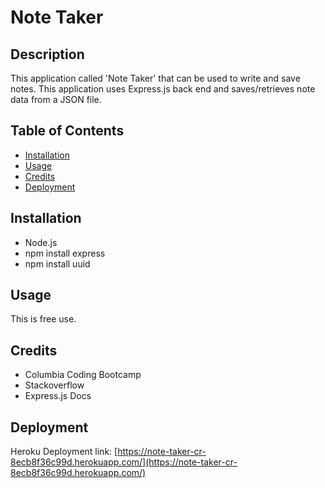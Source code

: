 # Note Taker

## Description
This application called 'Note Taker' that can be used to write and save notes. This application uses Express.js back end and saves/retrieves note data from a JSON file.

  ## Table of Contents
  
  - [Installation](#installation)
  - [Usage](#usage)
  - [Credits](#credits)
  - [Deployment](#deployment)

## Installation

- Node.js
- npm install express
- npm install uuid

## Usage
This is free use.

## Credits
- Columbia Coding Bootcamp
- Stackoverflow
- Express.js Docs

## Deployment

Heroku Deployment link: [https://note-taker-cr-8ecb8f36c99d.herokuapp.com/](https://note-taker-cr-8ecb8f36c99d.herokuapp.com/)